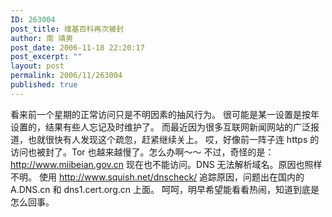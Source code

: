 ```yaml
---
ID: 263004
post_title: 维基百科再次被封
author: 南 靖男
post_date: 2006-11-18 22:20:17
post_excerpt: ""
layout: post
permalink: 2006/11/263004
published: true
---
```

看来前一个星期的正常访问只是不明因素的抽风行为。
很可能是某一设置是按年设置的，结果有些人忘记及时维护了。
而最近因为很多互联网新闻网站的广泛报道，也就很快有人发现这个疏忽，赶紧继续关上。
哎，好像前一阵子连 https 的访问也被封了。Tor 也越来越慢了。怎么办啊～～
不过，奇怪的是：<a href="http://www.miibeian.gov.cn">http://www.miibeian.gov.cn</a> 现在也不能访问。DNS 无法解析域名。原因也照样不明。
使用 <a href="http://www.squish.net/dnscheck/">http://www.squish.net/dnscheck/</a> 追踪原因，问题出在国内的 A.DNS.cn 和 dns1.cert.org.cn 上面。
呵呵，明早希望能看看热闹，知道到底是怎么回事。